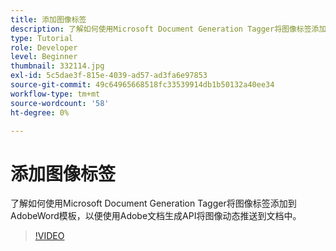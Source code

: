 ```yaml
---
title: 添加图像标签
description: 了解如何使用Microsoft Document Generation Tagger将图像标签添加到AdobeWord模板，以便使用Adobe文档生成API将图像动态推送到文档中
type: Tutorial
role: Developer
level: Beginner
thumbnail: 332114.jpg
exl-id: 5c5dae3f-815e-4039-ad57-ad3fa6e97853
source-git-commit: 49c64965668518fc33539914db1b50132a40ee34
workflow-type: tm+mt
source-wordcount: '58'
ht-degree: 0%

---
```


# 添加图像标签

了解如何使用Microsoft Document Generation Tagger将图像标签添加到AdobeWord模板，以便使用Adobe文档生成API将图像动态推送到文档中。

>[!VIDEO](https://video.tv.adobe.com/v/332114?hidetitle=true)
